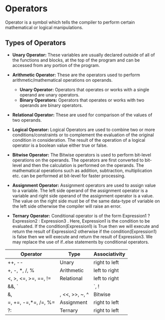 # Operators

Operator is a symbol which tells the compiler to perform certain mathematical or logical manipulations.

## Types of Operators

- **Unary Operator:** These variables are usually declared outside of all of the functions and blocks, at the top of the program and can be accessed from any portion of the program.

- **Arithmetic Operator:** These are the operators used to perform arithmetic/mathematical operations on operands.
  - **Unary Operator:** Operators that operates or works with a single operand are unary operators.
  - **Binary Operators:** Operators that operates or works with two operands are binary operators.

- **Relational Operator:** These are used for comparison of the values of two operands.

- **Logical Operator:** Logical Operators are used to combine two or more conditions/constraints or to complement the evaluation of the original condition in consideration. The result of the operation of a logical operator is a boolean value either true or false.

- **Bitwise Operator:** The Bitwise operators is used to perform bit-level operations on the operands. The operators are first converted to bit-level and then the calculation is performed on the operands. The mathematical operations such as addition, subtraction, multiplication etc. can be performed at bit-level for faster processing.

- **Assignment Operator:** Assignment operators are used to assign value to a variable. The left side operand of the assignment operator is a variable and right side operand of the assignment operator is a value. The value on the right side must be of the same data-type of variable on the left side otherwise the compiler will raise an error.

- **Ternary Operator:** Conditional operator is of the form Expression1 ? Expression2 : Expression3 . Here, Expression1 is the condition to be evaluated. If the condition(Expression1) is True then we will execute and return the result of Expression2 otherwise if the condition(Expression1) is false then we will execute and return the result of Expression3. We may replace the use of if..else statements by conditional operators.

|Operator               |Type        |Associativity  |
|-----------------------|------------|---------------|
| ++, --                | Unary      | right to left |
| +, -, *, /, %         | Arithmetic | left to right |
| <, >, <=, >=, ==, !=  | Relational | left to right |
| &&, `||`, !           | Logical    | left to right |
| &, |, <<, >>, ~, ^    | Bitwise    | left to right |
| =, +=, -=,*=, /=, %=  | Assignment | right to left |
|  ?:                   | Ternary    | right to left |
